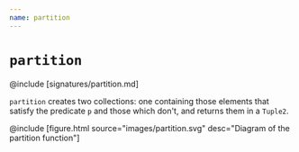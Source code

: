 ```yaml
---
name: partition
---
```


# `partition`

@include [signatures/partition.md]

`partition` creates two collections: one containing those elements that satisfy the predicate `p` and those which don't, and returns them in a `Tuple2`.

@include [figure.html source="images/partition.svg" desc="Diagram of the partition function"]
